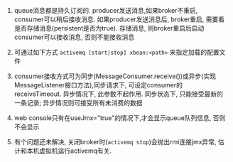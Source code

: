 1. queue消息都是持久订阅的. producer发送消息,如果broker不重启, consumer可以稍后接收消息. 
如果producer发送消息后, broker重启, 需要看是否存储消息(persistent是否为true). 存储消息, 则broker重启后启动consumer可以接收消息, 否则不能接收消息

2. 可通过如下方式  `activemq [start|stop] xbean:<path>` 来指定加载的配置文件

3. consumer接收方式可为同步(MessageConsumer.receive())或异步(实现MessageListener接口方法),同步请求下, 可设定consumer的receiveTimeout. 
异步情况下, 此参数不起作用. 同步状态下, 只能接受最新的一条记录; 异步情况则可接受所有未消费的数据

4. web console只有在useJmx="true"的情况下,才会显示queue队列信息, 否则不会显示

5. 有个问题还未解决, 关闭broker时(`activemq stop`)会抛出rmi连接jmx异常, 估计和本机虚拟机运行activemq有关. 